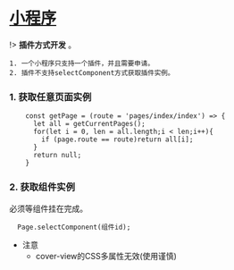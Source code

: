# [小程序](https://developers.weixin.qq.com/miniprogram/dev/)

!>  **插件方式开发** 。

    1. 一个小程序只支持一个插件，并且需要申请。
    2. 插件不支持selectComponent方式获取插件实例。

### 1. 获取任意页面实例


```
    const getPage = (route = 'pages/index/index') => {
      let all = getCurrentPages();
      for(let i = 0, len = all.length;i < len;i++){
        if (page.route == route)return all[i];
      }
      return null;
    }
```

### 2. 获取组件实例
必须等组件挂在完成。

```
  Page.selectComponent(组件id);
```

* 注意
  - cover-view的CSS多属性无效(使用谨慎)